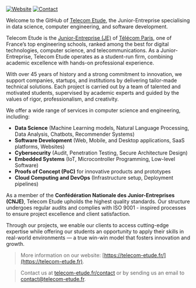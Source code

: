 
[![Website](https://img.shields.io/badge/Website-telecom--etude.fr-blue)](telecom-etude.fr)
[![Contact](https://img.shields.io/badge/Contact-contact@telecom--etude.fr-green)](telecom-etude.fr/contact)

Welcome to the GitHub of [Telecom Etude](https://telecom-etude.fr/), the Junior-Entreprise specialising in data science, computer engineering, and software development.

Telecom Etude is the [Junior-Entreprise (JE)](https://fr.wikipedia.org/wiki/Junior-Entreprise) of [Télécom Paris](https://www.telecom-paris.fr/), one of France’s top engineering schools, ranked among the best for digital technologies, computer science, and telecommunications. As a Junior-Entreprise, Telecom Etude operates as a student-run firm, combining academic excellence with hands-on professional experience.

With over 45 years of history and a strong commitment to innovation, we support companies, startups, and institutions by delivering tailor-made technical solutions. Each project is carried out by a team of talented and motivated students, supervised by academic experts and guided by the values of rigor, professionalism, and creativity.

We offer a wide range of services in computer science and engineering, including:
- **Data Science** (Machine Learning models, Natural Language Processing, Data Analysis, Chatbots, Recommender Systems)
- **Software Development** (Web, Mobile, and Desktop applications, SaaS platforms, Websites)
- **Cybersecurity** (Audit, Penetration Testing, Secure Architecture Design)
- **Embedded Systems** (IoT, Microcontroller Programming, Low-level Software)
- **Proofs of Concept (PoC)** for innovative products and prototypes
- **Cloud Computing and DevOps** (Infrastructure setup, Deployment pipelines)

As a member of the **Confédération Nationale des Junior-Entreprises (CNJE)**, Telecom Etude upholds the highest quality standards. Our structure undergoes regular audits and complies with ISO 9001 - inspired processes to ensure project excellence and client satisfaction.

Through our projects, we enable our clients to access cutting-edge expertise while offering our students an opportunity to apply their skills in real-world environments — a true win-win model that fosters innovation and growth.

> More information on our website: [https://telecom-etude.fr/](https://telecom-etude.fr).

> Contact us at [telecom-etude.fr/contact](https://telecom-etude.fr/contact) or by sending us an email to [contact@telecom-etude.fr](mailto:contact@telecom-etude.fr).
